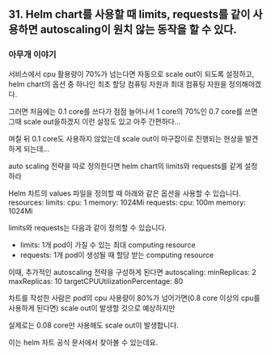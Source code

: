 ## 31. Helm chart를 사용할 때 limits, requests를 같이 사용하면 autoscaling이 원치 않는 동작을 할 수 있다.

### 아무개 이야기
서비스에서 cpu 활용량이 70%가 넘는다면 자동으로 scale out이 되도록 설정하고, helm chart의 옵션 중 하나인 최초 할당 컴퓨팅 자원과 최대 컴퓨팅 자원을 정의해야겠다.

그러면 처음에는 0.1 core를 쓰다가 점점 늘어나서 1 core의 70%인 0.7 core를 쓰면 그때 scale out을하겠지 이런 설정도 있고 아주 간편하다...

며칠 뒤 0.1 core도 사용하지 않았는데 scale out이 마구잡이로 진행되는 현상을 발견하게 되는데...


auto scaling 전략을 따로 정의한다면 helm chart의 limits와 requests를 같게 설정하라


Helm 차트의 values 파일을 정의할 때 아래와 같은 옵션을 사용할 수 있습니다.
	resources:
	  limits:
	    cpu: 1
	    memory: 1024Mi
	  requests:
	    cpu: 100m
	    memory: 1024Mi

limits와 requests는 다음과 같이 정의할 수 있습니다.
- limits: 1개 pod이 가질 수 있는 최대 computing resource
- requests: 1개 pod이 생성될 때 할당 받는 computing resource

이때, 추가적인 autoscaling 전략을 구성하게 된다면
	autoscaling:
	  minReplicas: 2
	  maxReplicas: 10
	  targetCPUUtilizationPercentage: 80

차트를 작성한 사람은 pod의 cpu 사용량이 80%가 넘어가면(0.8 core 이상의 cpu를 사용하게 된다면) scale out이 발생할 것으로 예상하지만

실제로는  0.08 core만 사용해도 scale out이 발생합니다.

이는 helm 차트 공식 문서에서 찾아볼 수 있는데요.